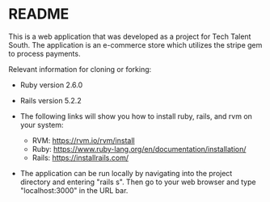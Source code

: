 # README

This is a web application that was developed as a project for Tech Talent South. The application is an e-commerce store which utilizes the stripe gem to process payments.

Relevant information for cloning or forking:

* Ruby version 2.6.0

* Rails version 5.2.2

* The following links will show you how to install ruby, rails, and rvm on your system:
  * RVM: https://rvm.io/rvm/install
  * Ruby: https://www.ruby-lang.org/en/documentation/installation/
  * Rails: https://installrails.com/

* The application can be run locally by navigating into the project directory and entering "rails s". Then go to your web browser and type "localhost:3000" in the URL bar.
